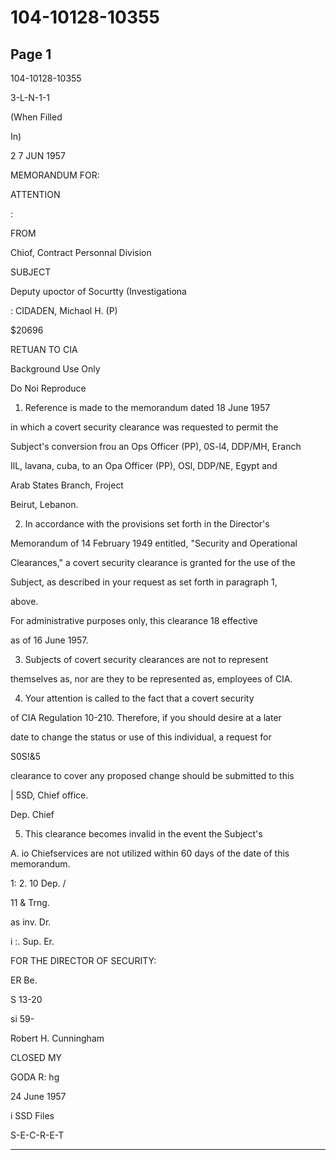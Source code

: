 # 104-10128-10355

## Page 1

104-10128-10355

3-L-N-1-1

(When Filled

In)

2 7 JUN 1957

MEMORANDUM FOR:

ATTENTION

:

FROM

Chiof, Contract Personnal Division

SUBJECT

Deputy upoctor of Socurtty (Investigationa

: CIDADEN, Michaol H. (P)

$20696

RETUAN TO CIA

Background Use Only

Do Noi Reproduce

1. Reference is made to the memorandum dated 18 June 1957

in which a covert security clearance was requested to permit the

Subject's conversion frou an Ops Officer (PP), 0S-l4, DDP/MH, Eranch

IlL, lavana, cuba, to an Opa Officer (PP), OSl, DDP/NE, Egypt and

Arab States Branch, Froject

Beirut, Lebanon.

2. In accordance with the provisions set forth in the Director's

Memorandum of 14 February 1949 entitled, "Security and Operational

Clearances," a covert security clearance is granted for the use of the

Subject, as described in your request as set forth in paragraph 1,

above.

For administrative purposes only, this clearance 18 effective

as of 16 June 1957.

3. Subjects of covert security clearances are not to represent

themselves as, nor are they to be represented as, employees of CIA.

4. Your attention is called to the fact that a covert security

of CIA Regulation 10-210. Therefore, if you should desire at a later

date to change the status or use of this individual, a request for

S0S!&5

clearance to cover any proposed change should be submitted to this

| 5SD, Chief office.

Dep. Chief

5. This clearance becomes invalid in the event the Subject's

A. io Chiefservices are not utilized within 60 days of the date of this memorandum.

1: 2. 10 Dep. /

11 & Trng.

as inv. Dr.

i :. Sup. Er.

FOR THE DIRECTOR OF SECURITY:

ER Be.

S 13-20

si 59-

Robert H. Cunningham

CLOSED MY

GODA R: hg

24 June 1957

i SSD Files

S-E-C-R-E-T

---

